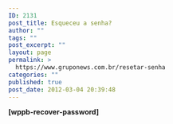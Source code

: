 ```yaml
---
ID: 2131
post_title: Esqueceu a senha?
author: ""
tags: ""
post_excerpt: ""
layout: page
permalink: >
  https://www.gruponews.com.br/resetar-senha
categories: ""
published: true
post_date: 2012-03-04 20:39:48
---
```

<strong>[wppb-recover-password]</strong>